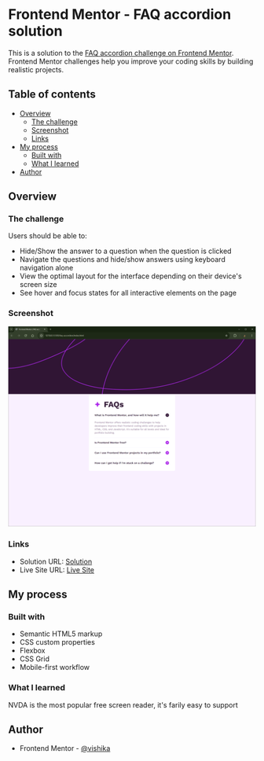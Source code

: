 # Frontend Mentor - FAQ accordion solution

This is a solution to the [FAQ accordion challenge on Frontend Mentor](https://www.frontendmentor.io/challenges/faq-accordion-wyfFdeBwBz). Frontend Mentor challenges help you improve your coding skills by building realistic projects.

## Table of contents

- [Overview](#overview)
  - [The challenge](#the-challenge)
  - [Screenshot](#screenshot)
  - [Links](#links)
- [My process](#my-process)
  - [Built with](#built-with)
  - [What I learned](#what-i-learned)
- [Author](#author)

## Overview

### The challenge

Users should be able to:

- Hide/Show the answer to a question when the question is clicked
- Navigate the questions and hide/show answers using keyboard navigation alone
- View the optimal layout for the interface depending on their device's screen size
- See hover and focus states for all interactive elements on the page

### Screenshot

![](./screenshot.png)

### Links

- Solution URL: [Solution](https://github.com/Vishika/front-end-mentor/tree/master/faq-accordion)
- Live Site URL: [Live Site](https://faq-accordion-vish.netlify.app/)

## My process

### Built with

- Semantic HTML5 markup
- CSS custom properties
- Flexbox
- CSS Grid
- Mobile-first workflow

### What I learned

NVDA is the most popular free screen reader, it's farily easy to support

## Author

- Frontend Mentor - [@vishika](https://www.frontendmentor.io/profile/vishika)
